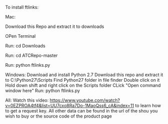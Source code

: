 To install ftlinks:

Mac:

Download this Repo and extract it to downloads

OPen Terminal

Run: cd Downloads

Run: cd ATCRepo-master

Run: python ftlinks.py

Windows:
Download and install Python 2.7
Download this repo and extract it to C:\Python27\Scripts
Find Python27 folder in file finder
Double click on it
Hold down shift and right click on the Scripts folder
CLick "Open command window here"
Run: python ftlinks.py

All:
Watch this video: https://www.youtube.com/watch?v=0EZPROA4tf4&list=UU7cxo8Ra7Do-1MaoQss6_cA&index=11 to learn how to get a request key.
All other data can be found in the url of the shou you wish to buy or the source code of the product page
